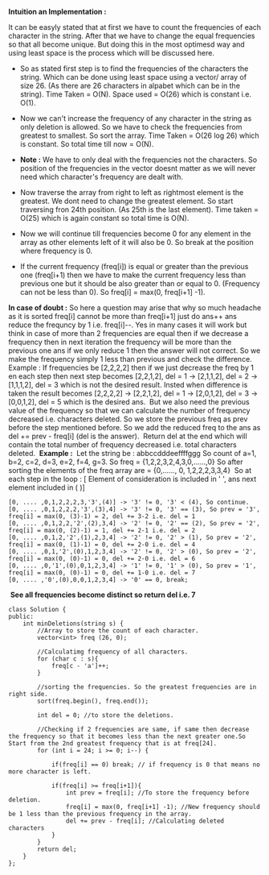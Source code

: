 **Intuition an Implementation :**

It can be easyly stated that at first we have to count the frequencies of each character in the string. After that we have to change the equal frequencies so that all become unique. But doing this in the most optimesd way and using least space is the process which will be discussed here.

* So as stated first step is to find the frequencies of the characters the string. Which can be done using least space using a vector/ array of size 26. (As there are 26 characters in alpabet which can be in the string). Time Taken = O(N). Space used = O(26) which is constant i.e. O(1).

* Now we can't increase the frequency of any character in the string as only deletion is allowed. So we have to check the frequencies from greatest to smallest. So sort the array. Time Taken = O(26 log 26) which is constant. So total time till now = O(N).

* **Note :** We have to only deal with the frequencies not the characters. So position of the frequencies in the vector doesnt matter as we will never need which character's frequency are dealt with.

* Now traverse the array from right to left as rightmost element is the greatest. We dont need to change the greatest element. So start traversing fron 24th position. (As 25th is the last element). Time taken = O(25) which is again constant so total time is O(N).

* Now we will continue till frequencies become 0 for any element in the array as other elements left of it will also be 0. So break at the position where frequency is 0.

* If the current frequency (freq[i]) is equal or greater than the previous one (freq[i+1) then we have to make the current frequency less than previous one but it should be also greater than or equal to 0. (Frequency can not be less than 0). So freq[i] = max(0, freq[i+1] -1).

**In case of doubt :** So here a question may arise that why so much headache as it is sorted freq[i] cannot be more than freq[i+1] just do ans++ ans reduce the frequncy by 1 i.e. freq[i]--. Yes in many cases it will work but think in case of more than 2 frequencies are equal then if we decrease a frequency then in next iteration the frequency will be more than the previous one ans if we only reduce 1 then the answer will not correct. So we make the frequency simply 1 less than previous and check the difference.
Example : If frequencies be [2,2,2,2] then if we just decrease the freq by 1 en each step then next step becomes [2,2,1,2], del = 1 -> [2,1,1,2], del = 2 -> [1,1,1,2], del = 3 which is not the desired result. Insted when difference is taken the result becomes [2,2,2,2] -> [2,2,1,2], del = 1 -> [2,0,1,2], del = 3 -> [0,0,1,2], del = 5 which is the desired ans.
​
But we also need the previous value of the frequency so that we can calculate the number of frequency decreased i.e. characters deleted. So we store the previous freq as prev before the step mentioned before.
​
So we add the reduced freq to the ans as del += prev - freq[i] (del is the answer).
​
Return del at the end which will contain the total number of frequency decreased i.e. total characters deleted.
​
**Example :**
​
Let the string be  : abbccdddeeffffggg
So count of a=1, b=2, c=2, d=3, e=2, f=4, g=3. So freq = {1,2,2,3,2,4,3,0,......,0}
So after sorting the elements of the freq array are = {0,......, 0, 1,2,2,2,3,3,4}
​
So at each step in the loop : [ Element of consideration is included in ' ', ans next element included in ( )]
​
```
[0, .... ,0,1,2,2,2,3,'3',(4)] -> '3' != 0, '3' < (4), So continue.
[0, .... ,0,1,2,2,2,'3',(3),4] -> '3' != 0, '3' == (3), So prev = '3', freq[i] = max(0, (3)-1) = 2, del += 3-2 i.e. del = 1
[0, .... ,0,1,2,2,'2',(2),3,4] -> '2' != 0, '2' == (2), So prev = '2', freq[i] = max(0, (2)-1) = 1, del += 2-1 i.e. del = 2
[0, .... ,0,1,2,'2',(1),2,3,4] -> '2' != 0, '2' > (1), So prev = '2', freq[i] = max(0, (1)-1) = 0, del += 2-0 i.e. del = 4
[0, .... ,0,1,'2',(0),1,2,3,4] -> '2' != 0, '2' > (0), So prev = '2', freq[i] = max(0, (0)-1) = 0, del += 2-0 i.e. del = 6
[0, .... ,0,'1',(0),0,1,2,3,4] -> '1' != 0, '1' > (0), So prev = '1', freq[i] = max(0, (0)-1) = 0, del += 1-0 i.e. del = 7
[0, .... ,'0',(0),0,0,1,2,3,4] -> '0' == 0, break;
```
​
**See all frequencies become distinct so return del i.e. 7**

```
class Solution {
public:
    int minDeletions(string s) {
        //Array to store the count of each character.
        vector<int> freq (26, 0);
        
        //Calculatimg frequency of all characters.
        for (char c : s){
            freq[c - 'a']++;
        }
        
        //sorting the frequencies. So the greatest frequencies are in right side.
        sort(freq.begin(), freq.end());
        
        int del = 0; //to store the deletions.
        
        //Checking if 2 frequencies are same, if same then decrease the frequency so that it becomes less than the next greater one.So Start from the 2nd greatest frequency that is at freq[24].
        for (int i = 24; i >= 0; i--) {
            
            if(freq[i] == 0) break; // if frequency is 0 that means no more character is left.
            
            if(freq[i] >= freq[i+1]){
                int prev = freq[i]; //To store the frequency before deletion.
                freq[i] = max(0, freq[i+1] -1); //New frequency should be 1 less than the previous frequency in the array.
                del += prev - freq[i]; //Calculating deleted characters 
            }
        }
        return del;
    }
};
```
